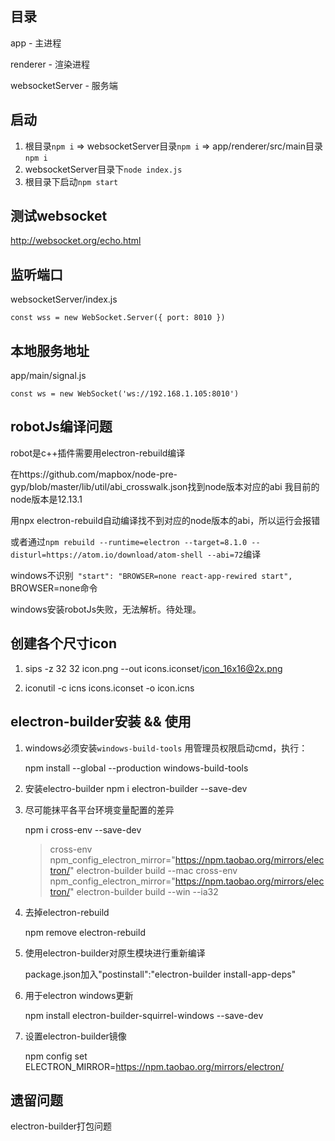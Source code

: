 ## 目录
app - 主进程

renderer - 渲染进程

websocketServer - 服务端

## 启动
1. 根目录`npm i` => websocketServer目录`npm i` => app/renderer/src/main目录`npm i`
2. websocketServer目录下`node index.js`
3. 根目录下启动`npm start`

## 测试websocket
http://websocket.org/echo.html

## 监听端口
websocketServer/index.js

`const wss = new WebSocket.Server({ port: 8010 })`

## 本地服务地址
app/main/signal.js

`const ws = new WebSocket('ws://192.168.1.105:8010')`

## robotJs编译问题
robot是c++插件需要用electron-rebuild编译

在https://github.com/mapbox/node-pre-gyp/blob/master/lib/util/abi_crosswalk.json找到node版本对应的abi
我目前的node版本是12.13.1

用npx electron-rebuild自动编译找不到对应的node版本的abi，所以运行会报错

或者通过`npm rebuild --runtime=electron --target=8.1.0 --disturl=https://atom.io/download/atom-shell --abi=72`编译

windows不识别` "start": "BROWSER=none react-app-rewired start",` BROWSER=none命令

windows安装robotJs失败，无法解析。待处理。

## 创建各个尺寸icon
1. sips -z 32 32 icon.png --out icons.iconset/icon_16x16@2x.png

2. iconutil -c icns icons.iconset -o icon.icns

## electron-builder安装 && 使用
1. windows必须安装`windows-build-tools`
    用管理员权限启动cmd，执行：

    npm install --global --production windows-build-tools

2. 安装electro-builder
    npm i electron-builder --save-dev

3. 尽可能抹平各平台环境变量配置的差异

    npm i cross-env --save-dev
    > cross-env npm_config_electron_mirror="https://npm.taobao.org/mirrors/electron/" electron-builder build --mac
    > cross-env npm_config_electron_mirror="https://npm.taobao.org/mirrors/electron/" electron-builder build --win --ia32

4. 去掉electron-rebuild

    npm remove electron-rebuild

5. 使用electron-builder对原生模块进行重新编译

    package.json加入"postinstall":"electron-builder install-app-deps"

6. 用于electron windows更新

    npm install electron-builder-squirrel-windows --save-dev

7. 设置electron-builder镜像

    npm config set ELECTRON_MIRROR=https://npm.taobao.org/mirrors/electron/

## 遗留问题
electron-builder打包问题